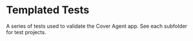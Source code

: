 # Templated Tests
A series of tests used to validate the Cover Agent app. See each subfolder for test projects.